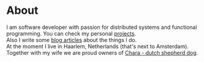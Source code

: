 # About #
I am software developer with passion for distributed systems and functional programming.
You can check my personal [projects](projects.html).  
Also I write some [blog articles](articles.html) about the things I do.  
At the moment I live in Haarlem, Netherlands (that's next to Amsterdam). 
Together with my wife we are proud owners of [Chara - dutch shepherd dog](https://www.instagram.com/shepherd_chara/).





